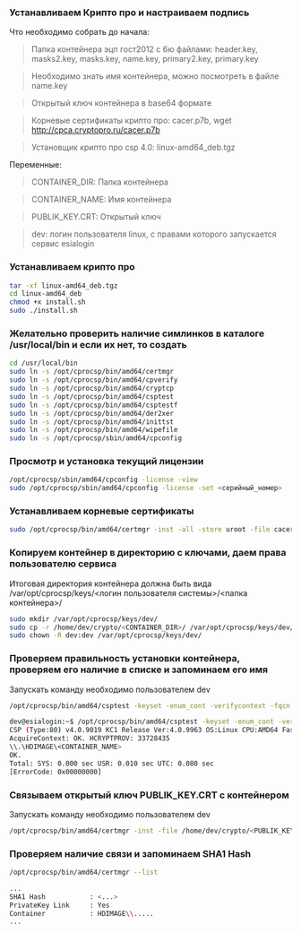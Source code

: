 ### Устанавливаем Крипто про и настраиваем подпись

Что необходимо собрать до начала:
> Папка контейнера эцп гост2012 с 6ю файлами: header.key, masks2.key, masks.key, name.key, primary2.key, primary.key

> Необходимо знать имя контейнера, можно посмотреть в файле name.key

> Открытый ключ контейнера в base64 формате

> Корневые сертификаты крипто про: cacer.p7b, wget http://cpca.cryptopro.ru/cacer.p7b

> Установщик крипто про csp 4.0: linux-amd64_deb.tgz

Переменные:
> CONTAINER_DIR: Папка контейнера

> CONTAINER_NAME: Имя контейнера

> PUBLIK_KEY.CRT: Открытый ключ

> dev: логин пользователя linux, с правами которого запускается сервис esialogin

### Устанавливаем крипто про
```bash
tar -xf linux-amd64_deb.tgz
cd linux-amd64_deb
chmod +x install.sh
sudo ./install.sh
```

### Желательно проверить наличие симлинков в каталоге /usr/local/bin и если их нет, то создать
```bash
cd /usr/local/bin
sudo ln -s /opt/cprocsp/bin/amd64/certmgr
sudo ln -s /opt/cprocsp/bin/amd64/cpverify
sudo ln -s /opt/cprocsp/bin/amd64/cryptcp
sudo ln -s /opt/cprocsp/bin/amd64/csptest
sudo ln -s /opt/cprocsp/bin/amd64/csptestf
sudo ln -s /opt/cprocsp/bin/amd64/der2xer
sudo ln -s /opt/cprocsp/bin/amd64/inittst
sudo ln -s /opt/cprocsp/bin/amd64/wipefile
sudo ln -s /opt/cprocsp/sbin/amd64/cpconfig
```

### Просмотр и установка текущий лицензии
```bash
/opt/cprocsp/sbin/amd64/cpconfig -license -view
sudo /opt/cprocsp/sbin/amd64/cpconfig -license -set <серийный_номер>
```

### Устанавливаем корневые сертификаты
```bash
sudo /opt/cprocsp/bin/amd64/certmgr -inst -all -store uroot -file cacer.p7b
```

### Копируем контейнер в директорию с ключами, даем права пользователю сервиса
Итоговая директория контейнера должна быть вида /var/opt/cprocsp/keys/<логин пользователя системы>/<папка контейнера>/
```bash
sudo mkdir /var/opt/cprocsp/keys/dev/
sudo cp -r /home/dev/crypto/<CONTAINER_DIR>/ /var/opt/cprocsp/keys/dev/
sudo chown -R dev:dev /var/opt/cprocsp/keys/dev/
```

### Проверяем правильность установки контейнера, проверяем его наличие в списке и запоминаем его имя
Запускать команду необходимо пользователем dev
```bash
/opt/cprocsp/bin/amd64/csptest -keyset -enum_cont -verifycontext -fqcn
```
```bash
dev@esialogin:~$ /opt/cprocsp/bin/amd64/csptest -keyset -enum_cont -verifycontext -fqcn
CSP (Type:80) v4.0.9019 KC1 Release Ver:4.0.9963 OS:Linux CPU:AMD64 FastCode:READY:AVX.
AcquireContext: OK. HCRYPTPROV: 33728435
\\.\HDIMAGE\<CONTAINER_NAME>
OK.
Total: SYS: 0.000 sec USR: 0.010 sec UTC: 0.080 sec
[ErrorCode: 0x00000000]
```

### Связываем открытый ключ PUBLIK_KEY.CRT с контейнером
Запускать команду необходимо пользователем dev
```bash
/opt/cprocsp/bin/amd64/certmgr -inst -file /home/dev/crypto/<PUBLIK_KEY.CRT> -cont '\\.\HDIMAGE\<CONTAINER_NAME>'
```

### Проверяем наличие связи и запоминаем SHA1 Hash
```bash
/opt/cprocsp/bin/amd64/certmgr --list
```
```bash
...
SHA1 Hash           : <...>
PrivateKey Link     : Yes
Container           : HDIMAGE\\.....
...
```
